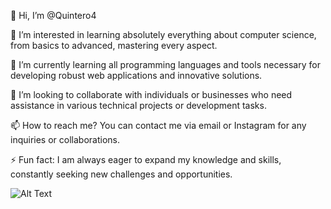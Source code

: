 👋 Hi, I’m @Quintero4

👀 I’m interested in learning absolutely everything about computer science, from basics to advanced, mastering every aspect.

🌱 I’m currently learning all programming languages and tools necessary for developing robust web applications and innovative solutions.

💞️ I’m looking to collaborate with individuals or businesses who need assistance in various technical projects or development tasks.

📫 How to reach me? You can contact me via email or Instagram for any inquiries or collaborations.

⚡ Fun fact: I am always eager to expand my knowledge and skills, constantly seeking new challenges and opportunities.

![Alt Text]([https://media.giphy.com/media/vFKqnCdLPNOKc/giphy.gif])



<!---
Quintero4/Quintero4 is a ✨ special ✨ repository because its `README.md` (this file) appears on your GitHub profile.
You can click the Preview link to take a look at your changes.
--->
